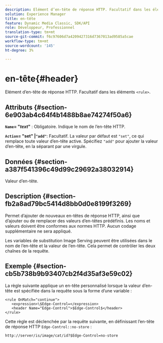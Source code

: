 ```yaml
---
description: Elément d’en-tête de réponse HTTP. Facultatif dans les éléments <rule>.
solution: Experience Manager
title: en-tête
feature: Dynamic Media Classic, SDK/API
role: Développeur, Professionnel
translation-type: tm+mt
source-git-commit: f6c97606d7a4209427316d7367013ad9585a5cae
workflow-type: tm+mt
source-wordcount: '145'
ht-degree: 3%

---
```



# en-tête{#header}

Elément d’en-tête de réponse HTTP. Facultatif dans les éléments `<rule>`.

## Attributs {#section-6e903ab4c64f4b1488b8ae74274f50a6}

**`Name`= &quot;*text*&quot;**  : Obligatoire. Indique le nom de l’en-tête HTTP.

**`Action`= &quot;set&quot; |`"add"`**: Facultatif. La valeur par défaut est `"set"`, ce qui remplace toute valeur d’en-tête active. Spécifiez `"add"` pour ajouter la valeur d’en-tête, en la séparant par une virgule.

## Données {#section-a387f541396c49d99c29692a38032914}

Valeur d’en-tête.

## Description {#section-fb2a8ad79bc5414d8bb0d0e8199f3269}

Permet d’ajouter de nouveaux en-têtes de réponse HTTP, ainsi que d’ajouter ou de remplacer des valeurs d’en-têtes prédéfinis. Les noms et valeurs doivent être conformes aux normes HTTP. Aucun codage supplémentaire ne sera appliqué.

Les variables de substitution Image Serving peuvent être utilisées dans le nom de l’en-tête et la valeur de l’en-tête. Cela permet de contrôler les deux chaînes de la requête.

## Exemple {#section-cb5b738b9b93407cb2f4d35af3e59c02}

La règle suivante applique un en-tête personnalisé lorsque la valeur d’en-tête est spécifiée dans la requête sous la forme d’une variable :

```
<rule OnMatch="continue">
   <expression>\$Edge-Control=</expression>
   <header Name="Edge-Control">$Edge-Control$</header>
</rule>
```

Cette règle est déclenchée par la requête suivante, en définissant l’en-tête de réponse HTTP `Edge-Control::no-store` :

`http://server/is/image/cat/id?$Edge-Control=no-store`
